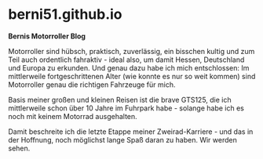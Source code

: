 # berni51.github.io
**Bernis Motorroller Blog**

Motorroller sind hübsch, praktisch, zuverlässig, ein bisschen kultig und zum Teil auch ordentlich fahraktiv - ideal also, um damit Hessen, Deutschland und Europa zu erkunden. Und genau dazu habe ich mich entschlossen: Im mittlerweile fortgeschrittenen Alter (wie konnte es nur so weit kommen) sind Motorroller genau die richtigen Fahrzeuge für mich.

Basis meiner großen und kleinen Reisen ist die brave GTS125, die ich mittlerweile schon über 10 Jahre im Fuhrpark habe - solange habe ich es noch mit keinem Motorrad ausgehalten.

Damit beschreite ich die letzte Etappe meiner Zweirad-Karriere - und das in der Hoffnung, noch möglichst lange Spaß daran zu haben. Wir werden sehen.
